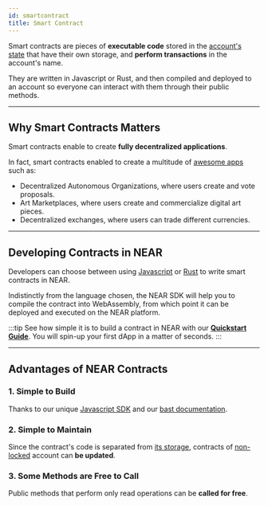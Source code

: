 ```yaml
---
id: smartcontract
title: Smart Contract
---
```

Smart contracts are pieces of **executable code** stored in the [account's state](./state.md) that have their own storage, and **perform transactions** in the account's name.

They are written in Javascript or Rust, and then compiled and deployed to an account so everyone can interact with them through their public methods.

---

## Why Smart Contracts Matters
Smart contracts enable to create **fully decentralized applications**.

In fact, smart contracts enabled to create a multitude of [awesome apps](https://awesomenear.com) such as:
- Decentralized Autonomous Organizations, where users create and vote proposals.
- Art Marketplaces, where users create and commercialize digital art pieces.
- Decentralized exchanges, where users can trade different currencies.

---

## Developing Contracts in NEAR
Developers can choose between using [Javascript](../../../4.tools/js-sdk.md) or [Rust](../../../4.tools/js-sdk.md) to write smart contracts in NEAR.

Indistinctly from the language chosen, the NEAR SDK will help you to compile the contract into WebAssembly, from which point it can be deployed and executed on the NEAR platform.

:::tip
See how simple it is to build a contract in NEAR with our [**Quickstart Guide**](../../../2.develop/quickstart.md). You will spin-up your first dApp in a matter of seconds.
:::

---

## Advantages of NEAR Contracts

### 1. Simple to Build 
Thanks to our unique [Javascript SDK](../../../4.tools/js-sdk.md) and our [bast documentation](../../../2.develop/welcome.md).

### 2. Simple to Maintain
Since the contract's code is separated from [its storage](state.md), contracts of [non-locked](./access-keys.md#locked-accounts) account can **be updated**.

### 3. Some Methods are Free to Call
Public methods that perform only read operations can be **called for free**.

